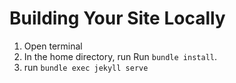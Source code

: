 # Building Your Site Locally

1. Open terminal
2. In the home directory, run Run `bundle install`.
3. run `bundle exec jekyll serve`
